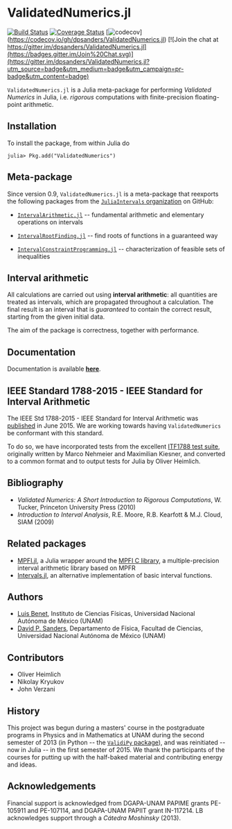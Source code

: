 # ValidatedNumerics.jl #

[![Build Status](https://travis-ci.org/dpsanders/ValidatedNumerics.jl.svg?branch=master)](https://travis-ci.org/dpsanders/ValidatedNumerics.jl)
[![Coverage Status](https://coveralls.io/repos/dpsanders/ValidatedNumerics.jl/badge.svg?branch=master&service=github)](https://coveralls.io/github/dpsanders/ValidatedNumerics.jl?branch=master)
[![codecov](
https://codecov.io/gh/dpsanders/ValidatedNumerics.jl/branch/master/graph/badge.svg)]
(https://codecov.io/gh/dpsanders/ValidatedNumerics.jl)
[![Join the chat at https://gitter.im/dpsanders/ValidatedNumerics.jl](https://badges.gitter.im/Join%20Chat.svg)](https://gitter.im/dpsanders/ValidatedNumerics.jl?utm_source=badge&utm_medium=badge&utm_campaign=pr-badge&utm_content=badge)

`ValidatedNumerics.jl` is a Julia meta-package for performing *Validated Numerics* in Julia, i.e. *rigorous* computations with finite-precision floating-point arithmetic.



## Installation
To install the package, from within Julia do

    julia> Pkg.add("ValidatedNumerics")


## Meta-package

Since version 0.9, `ValidatedNumerics.jl` is a meta-package that reexports the following packages from the [`JuliaIntervals` organization](https://github.com/JuliaIntervals) on GitHub:
- [`IntervalArithmetic.jl`](https://github.com/JuliaIntervals/IntervalArithmetic.jl) -- fundamental arithmetic and elementary operations on intervals

- [`IntervalRootFinding.jl`](https://github.com/JuliaIntervals/IntervalRootFinding.jl) -- find roots of functions in a guaranteed way

- [`IntervalConstraintProgramming.jl`](https://github.com/JuliaIntervals/IntervalConstraintProgramming.jl) -- characterization of feasible sets of inequalities

## Interval arithmetic
All calculations are carried out using **interval arithmetic**: all quantities are treated as intervals, which are propagated throughout a calculation. The final result is an interval that is *guaranteed* to contain the correct result, starting from the given initial data.

The aim of the package is correctness, together with performance.



## Documentation
Documentation is available [**here**](http://dpsanders.github.io/ValidatedNumerics.jl/).

## IEEE Standard 1788-2015 - IEEE Standard for Interval Arithmetic
The IEEE Std 1788-2015 - IEEE Standard for Interval Arithmetic was [published](https://standards.ieee.org/findstds/standard/1788-2015.html) in June 2015. We are working towards having `ValidatedNumerics` be conformant with this standard.

To do so, we have incorporated tests from the excellent [ITF1788 test suite](https://github.com/oheim/ITF1788), originally written by Marco Nehmeier and Maximilian Kiesner, and converted to a common format and to output tests for Julia by Oliver Heimlich.

## Bibliography

- *Validated Numerics: A Short Introduction to Rigorous Computations*, W. Tucker, Princeton University Press (2010)
- *Introduction to Interval Analysis*, R.E. Moore, R.B. Kearfott & M.J. Cloud, SIAM (2009)

## Related packages
- [MPFI.jl](https://github.com/andrioni/MPFI.jl), a Julia wrapper around the [MPFI C library](http://perso.ens-lyon.fr/nathalie.revol/software.html), a multiple-precision interval arithmetic library based on MPFR
- [Intervals.jl](https://github.com/andrioni/Intervals.jl), an alternative implementation of basic interval functions.

## Authors
- [Luis Benet](http://www.cicc.unam.mx/~benet/), Instituto de Ciencias Físicas,
Universidad Nacional Autónoma de México (UNAM)
- [David P. Sanders](http://sistemas.fciencias.unam.mx/~dsanders),
Departamento de Física, Facultad de Ciencias, Universidad Nacional Autónoma de México (UNAM)

## Contributors
- Oliver Heimlich
- Nikolay Kryukov
- John Verzani


## History ##
This project was begun during a masters' course in the postgraduate programs in Physics and in Mathematics at UNAM during the second semester of 2013 (in Python -- the [`ValidiPy` package](https://github.com/computo-fc/ValidiPy)), and was reinitiated -- now in Julia -- in the first semester of 2015. We thank the participants of the courses for putting up with the half-baked material and contributing energy and ideas.


## Acknowledgements ##

Financial support is acknowledged from DGAPA-UNAM PAPIME grants PE-105911 and PE-107114, and DGAPA-UNAM PAPIIT grant IN-117214. LB acknowledges support through a *Cátedra Moshinsky* (2013).
